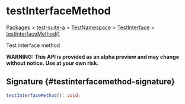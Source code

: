 # testInterfaceMethod

[Packages](./) &gt; [test-suite-a](./test-suite-a/) &gt; [TestNamespace](./test-suite-a/testnamespace-namespace/) &gt; [TestInterface](./test-suite-a/testnamespace-namespace/testinterface-interface/) &gt; [testInterfaceMethod()](./test-suite-a/testnamespace-namespace/testinterface-interface/testinterfacemethod-methodsignature)

Test interface method

**WARNING: This API is provided as an alpha preview and may change without notice. Use at your own risk.**

## Signature {#testinterfacemethod-signature}

```typescript
testInterfaceMethod(): void;
```
